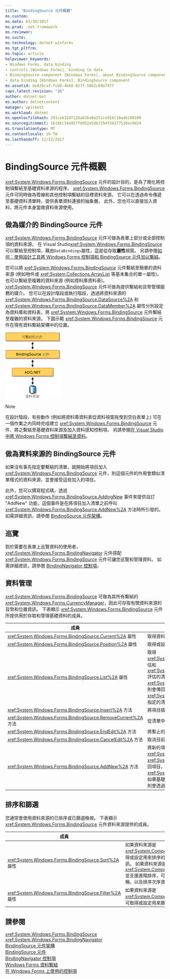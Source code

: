 ```yaml
---
title: "BindingSource 元件概觀"
ms.custom: 
ms.date: 03/30/2017
ms.prod: .net-framework
ms.reviewer: 
ms.suite: 
ms.technology: dotnet-winforms
ms.tgt_pltfrm: 
ms.topic: article
helpviewer_keywords:
- Windows Forms, data binding
- controls [Windows Forms], binding to data
- BindingSource component [Windows Forms], about BindingSource component
- data binding [Windows Forms], BindingSource component
ms.assetid: be838caf-fcb0-4b68-827f-58b2c04b747f
caps.latest.revision: "26"
author: dotnet-bot
ms.author: dotnetcontent
manager: wpickett
ms.workload: dotnet
ms.openlocfilehash: 291ceb32d7128a63ba9a251ce916c18adb100100
ms.sourcegitcommit: 16186c34a957fdd52e5db7294f291f7530ac9d24
ms.translationtype: MT
ms.contentlocale: zh-TW
ms.lasthandoff: 12/22/2017
---
```

# <a name="bindingsource-component-overview"></a>BindingSource 元件概觀
<xref:System.Windows.Forms.BindingSource> 元件的設計目的，是為了簡化將控制項繫結至基礎資料來源的程序。 <xref:System.Windows.Forms.BindingSource> 元件可同時做為管線和其他控制項繫結的目標資料來源。 它可以在透過命令傳遞至基礎資料清單時，提供表單資料連接的抽象層。 此外，您也可以直接加入資料，將元件本身當做資料來源使用。  
  
## <a name="bindingsource-component-as-an-intermediary"></a>做為媒介的 BindingSource 元件  
 <xref:System.Windows.Forms.BindingSource> 元件可做為表單上部分或全部控制項的資料來源。 在 Visual Studio<xref:System.Windows.Forms.BindingSource>可以繫結至控制項，藉由`DataBindings`屬性，這是從存取**屬性**視窗。 另請參閱[如何：使用設計工具將 Windows Forms 控制項和 BindingSource 元件加以繫結](../../../../docs/framework/winforms/controls/bind-wf-controls-with-the-bindingsource.md)。  
  
 您可以將 <xref:System.Windows.Forms.BindingSource> 元件繫結至簡單的資料來源 (例如物件或 <xref:System.Collections.ArrayList> 等基本集合的單一屬性)，也可以繫結至複雜的資料來源 (例如資料庫資料表)。 <xref:System.Windows.Forms.BindingSource> 元件可做為提供繫結和貨幣管理服務的媒介。 您可以在設計階段或執行階段，透過將資料來源的 <xref:System.Windows.Forms.BindingSource.DataSource%2A> 和 <xref:System.Windows.Forms.BindingSource.DataMember%2A> 屬性分別設定為資料庫和資料表，將 <xref:System.Windows.Forms.BindingSource> 元件繫結至複雜的資料來源。 下圖示範 <xref:System.Windows.Forms.BindingSource> 元件在現有資料繫結架構中的位置。  
  
 ![繫結來源和資料繫結架構](../../../../docs/framework/winforms/controls/media/net-bindsrcdatabindarch.gif "NET_BindSrcDataBindArch")  
  
> [!NOTE]
>  在設計階段，有些動作 (例如將資料庫資料表從資料視窗拖曳到空白表單上) 可在一個作業之內同時完成建立 <xref:System.Windows.Forms.BindingSource> 元件、將之繫結至基礎資料來源及加入資料感知控制項。 另請參閱[在 Visual Studio 中將 Windows Forms 控制項繫結至資料](/visualstudio/data-tools/bind-windows-forms-controls-to-data-in-visual-studio)。  
  
## <a name="bindingsource-component-as-a-data-source"></a>做為資料來源的 BindingSource 元件  
 如果沒有事先指定要繫結的清單，就開始將項目加入 <xref:System.Windows.Forms.BindingSource> 元件，則這個元件的作用會類似清單樣式的資料來源，並會接受這些加入的項目。  
  
 此外，您可以撰寫程式碼，透過 <xref:System.Windows.Forms.BindingSource.AddingNew> 事件來提供自訂 "AddNew" 功能，這個事件是在將項目加入清單之前呼叫 <xref:System.Windows.Forms.BindingSource.AddNew%2A> 方法時所引發的。 如需詳細資訊，請參閱 [BindingSource 元件架構](../../../../docs/framework/winforms/controls/bindingsource-component-architecture.md)。  
  
## <a name="navigation"></a>巡覽  
 對於需要在表單上巡覽資料的使用者，<xref:System.Windows.Forms.BindingNavigator> 元件搭配 <xref:System.Windows.Forms.BindingSource> 元件可讓您巡覽和管理資料。 如需詳細資訊，請參閱 [BindingNavigator 控制項](../../../../docs/framework/winforms/controls/bindingnavigator-control-windows-forms.md)。  
  
## <a name="data-manipulation"></a>資料管理  
 <xref:System.Windows.Forms.BindingSource> 可做為其所有繫結的 <xref:System.Windows.Forms.CurrencyManager>，因此可存取有關資料來源的貨幣和位置資訊。 下表顯示 <xref:System.Windows.Forms.BindingSource> 元件所提供用於存取和管理基礎資料的成員。  
  
|成員|描述|  
|------------|-----------------|  
|<xref:System.Windows.Forms.BindingSource.Current%2A> 屬性|取得資料來源的目前項目。|  
|<xref:System.Windows.Forms.BindingSource.Position%2A> 屬性|取得或設定基礎清單中的目前位置。|  
|<xref:System.Windows.Forms.BindingSource.List%2A> 屬性|取得 <xref:System.Windows.Forms.BindingSource.DataSource%2A> 評估和 <xref:System.Windows.Forms.BindingSource.DataMember%2A> 評估的清單。 如果未設定 <xref:System.Windows.Forms.BindingSource.DataMember%2A>，則會傳回 <xref:System.Windows.Forms.BindingSource.DataSource%2A> 所指定的清單。|  
|<xref:System.Windows.Forms.BindingSource.Insert%2A> 方法|將項目插入清單中指定的索引處。|  
|<xref:System.Windows.Forms.BindingSource.RemoveCurrent%2A> 方法|從清單中移除目前項目。|  
|<xref:System.Windows.Forms.BindingSource.EndEdit%2A> 方法|將暫止的變更套用至基礎資料來源。|  
|<xref:System.Windows.Forms.BindingSource.CancelEdit%2A> 方法|取消目前的編輯作業。|  
|<xref:System.Windows.Forms.BindingSource.AddNew%2A> 方法|將新的項目加入基礎清單中。 如果資料來源實作 <xref:System.ComponentModel.IBindingList> 並從 <xref:System.Windows.Forms.BindingSource.AddingNew> 事件傳回項目，則加入這個項目。 否則，這個要求會傳遞給清單的 <xref:System.ComponentModel.IBindingList.AddNew%2A> 方法。 如果基礎清單不是 <xref:System.ComponentModel.IBindingList>，則會透過其公用預設建構函式自動建立項目。|  
  
## <a name="sorting-and-filtering"></a>排序和篩選  
 您通常會使用資料來源的已排序或已篩選檢視。 下表顯示 <xref:System.Windows.Forms.BindingSource> 元件資料來源提供的成員。  
  
|成員|描述|  
|------------|-----------------|  
|<xref:System.Windows.Forms.BindingSource.Sort%2A> 屬性|如果資料來源是 <xref:System.ComponentModel.IBindingList>，可取得或設定用來排序的資料行名稱，以及排序次序資訊。 如果資料來源是 <xref:System.ComponentModel.IBindingListView> 並支援進階排序，可取得用來排序的多個資料行名稱，以及排序次序資訊。|  
|<xref:System.Windows.Forms.BindingSource.Filter%2A> 屬性|如果資料來源是 <xref:System.ComponentModel.IBindingListView>，可取得或設定用來篩選所檢視之資料列的運算式。|  
  
## <a name="see-also"></a>請參閱  
 <xref:System.Windows.Forms.BindingSource>  
 <xref:System.Windows.Forms.BindingNavigator>  
 [BindingSource 元件架構](../../../../docs/framework/winforms/controls/bindingsource-component-architecture.md)  
 [BindingSource 元件](../../../../docs/framework/winforms/controls/bindingsource-component.md)  
 [BindingNavigator 控制項](../../../../docs/framework/winforms/controls/bindingnavigator-control-windows-forms.md)  
 [Windows Forms 資料繫結](../../../../docs/framework/winforms/windows-forms-data-binding.md)  
 [在 Windows Forms 上使用的控制項](../../../../docs/framework/winforms/controls/controls-to-use-on-windows-forms.md)
